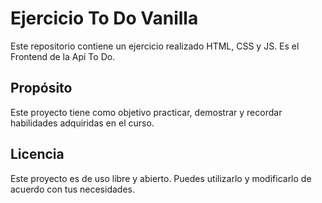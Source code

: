 # Ejercicio To Do Vanilla
Este repositorio contiene un ejercicio realizado HTML, CSS y JS. Es el Frontend de la Api To Do.

## Propósito
Este proyecto tiene como objetivo practicar, demostrar y recordar habilidades adquiridas en el curso.

## Licencia
Este proyecto es de uso libre y abierto. Puedes utilizarlo y modificarlo de acuerdo con tus necesidades.
